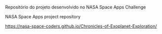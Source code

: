 Repositório do projeto desenvolvido no NASA Space Apps Challenge

NASA Space Apps project repository

https://nasa-space-coders.github.io/Chronicles-of-Exoplanet-Exploration/
